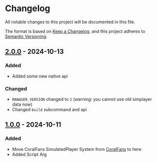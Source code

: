 # Changelog

All notable changes to this project will be documented in this file.

The format is based on [Keep a Changelog](https://keepachangelog.com/en/1.0.0/),
and this project adheres to [Semantic Versioning](https://semver.org/spec/v2.0.0.html).

## [2.0.0] - 2024-10-13

### Added

+ Added some new native api

### Changed

+ `MANAGER_VERSION` changed to `2` (warning: you cannot use old simplayer data now)
+ Changed `build` subcommand and api

## [1.0.0] - 2024-10-11

### Added

+ Move CoralFans SimulatedPlayer System from [CoralFans](https://github.com/CoralFans-Dev/CoralFans) to here
+ Added Script Arg

[2.0.0]: https://github.com/CoralFans-Dev/CFSP/compare/v1.0.0...v2.0.0
[1.0.0]: https://github.com/CoralFans-Dev/CFSP/releases/tag/v1.0.0
